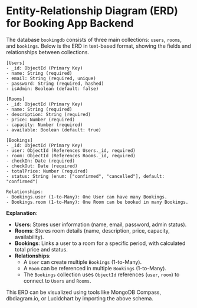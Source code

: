 # Entity-Relationship Diagram (ERD) for Booking App Backend

The database `bookingdb` consists of three main collections: `users`, `rooms`, and `bookings`. Below is the ERD in text-based format, showing the fields and relationships between collections.

```
[Users]
- _id: ObjectId (Primary Key)
- name: String (required)
- email: String (required, unique)
- password: String (required, hashed)
- isAdmin: Boolean (default: false)

[Rooms]
- _id: ObjectId (Primary Key)
- name: String (required)
- description: String (required)
- price: Number (required)
- capacity: Number (required)
- available: Boolean (default: true)

[Bookings]
- _id: ObjectId (Primary Key)
- user: ObjectId (References Users._id, required)
- room: ObjectId (References Rooms._id, required)
- checkIn: Date (required)
- checkOut: Date (required)
- totalPrice: Number (required)
- status: String (enum: ["confirmed", "cancelled"], default: "confirmed")

Relationships:
- Bookings.user (1-to-Many): One User can have many Bookings.
- Bookings.room (1-to-Many): One Room can be booked in many Bookings.
```

**Explanation**:
- **Users**: Stores user information (name, email, password, admin status).
- **Rooms**: Stores room details (name, description, price, capacity, availability).
- **Bookings**: Links a user to a room for a specific period, with calculated total price and status.
- **Relationships**:
  - A `User` can create multiple `Bookings` (1-to-Many).
  - A `Room` can be referenced in multiple `Bookings` (1-to-Many).
  - The `Bookings` collection uses `ObjectId` references (`user`, `room`) to connect to `Users` and `Rooms`.

This ERD can be visualized using tools like MongoDB Compass, dbdiagram.io, or Lucidchart by importing the above schema.